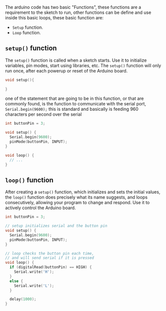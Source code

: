 
The arduino code has two basic "Functions", these functions are a requirement to the sketch to run, other functions can be define and use inside this basic loops, these basic function are:

* `Setup` function.
* `Loop` function.

## `setup()` function

The `setup()` function is called when a sketch starts. Use it to initialize variables, pin modes, start using libraries, etc. The `setup()` function will only run once, after each powerup or reset of the Arduino board.

```C
void setup(){
  
}
```

one of the statement that are going to be in this function, or that are commonly found, is the function to communicate with the serial port, `Serial.begin(9600);` this is standard and basically is feeding 960 characters per second over the serial

```C
int buttonPin = 3;

void setup() {
  Serial.begin(9600);
  pinMode(buttonPin, INPUT);
}

void loop() {
  // ...
}
```

## `loop()` function

After creating a `setup()` function, which initializes and sets the initial values, the `loop()` function does precisely what its name suggests, and loops consecutively, allowing your program to change and respond. Use it to actively control the Arduino board.

```C
int buttonPin = 3;

// setup initializes serial and the button pin
void setup() {
  Serial.begin(9600);
  pinMode(buttonPin, INPUT);
}

// loop checks the button pin each time,
// and will send serial if it is pressed
void loop() {
  if (digitalRead(buttonPin) == HIGH) {
    Serial.write('H');
  }
  else {
    Serial.write('L');
  }

  delay(1000);
}
```



